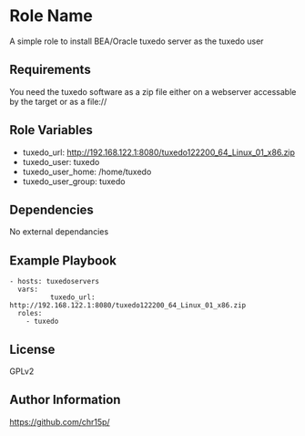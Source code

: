 Role Name
=========

A simple role to install BEA/Oracle tuxedo server as the tuxedo user

Requirements
------------
You need the tuxedo software as a zip file either on a webserver accessable by the target or as a file://

Role Variables
--------------

* tuxedo_url: http://192.168.122.1:8080/tuxedo122200_64_Linux_01_x86.zip
* tuxedo_user: tuxedo
* tuxedo_user_home: /home/tuxedo
* tuxedo_user_group: tuxedo


Dependencies
------------

No external dependancies

Example Playbook
----------------

    - hosts: tuxedoservers
      vars:   
              tuxedo_url: http://192.168.122.1:8080/tuxedo122200_64_Linux_01_x86.zip
      roles:
        - tuxedo


License
-------

GPLv2

Author Information
------------------

https://github.com/chr15p/
